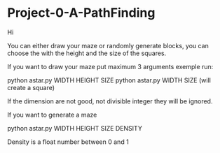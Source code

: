 # Project-0-A-PathFinding

Hi 

You can either draw your maze or randomly generate blocks, you can choose the with the height and the size of the squares.

If you want to draw your maze put maximum 3 arguments exemple run:

python astar.py WIDTH HEIGHT SIZE
python astar.py WIDTH SIZE (will create a square)


If the dimension are not good, not divisible integer they will be ignored.

If you want to generate a maze

python astar.py WIDTH HEIGHT SIZE DENSITY


Density is a float number between 0 and 1
    
